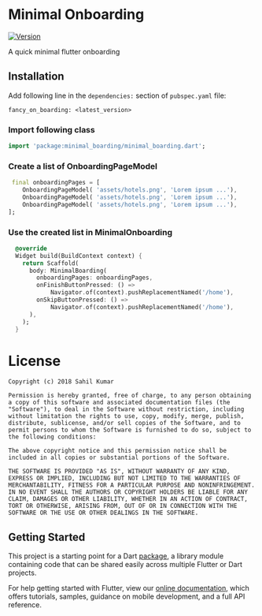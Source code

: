 # Minimal Onboarding

[![Version](https://img.shields.io/pub/v/minimal_onboarding.svg)](https://pub.dartlang.org/packages/minimal_onboarding)

A quick minimal flutter onboarding

## Installation
Add following line in the `dependencies:` section of `pubspec.yaml` file:

```
fancy_on_boarding: <latest_version>
```
### Import following class
```dart
import 'package:minimal_boarding/minimal_boarding.dart';
```

### Create a list of OnboardingPageModel

```dart
 final onboardingPages = [
    OnboardingPageModel( 'assets/hotels.png', 'Lorem ipsum ...'),
    OnboardingPageModel( 'assets/hotels.png', 'Lorem ipsum ...'),
    OnboardingPageModel( 'assets/hotels.png', 'Lorem ipsum ...'),
];
```

### Use the created list in MinimalOnboarding
```dart
  @override
  Widget build(BuildContext context) {
    return Scaffold(
      body: MinimalBoarding(
        onboardingPages: onboardingPages,
        onFinishButtonPressed: () =>
            Navigator.of(context).pushReplacementNamed('/home'),
        onSkipButtonPressed: () =>
            Navigator.of(context).pushReplacementNamed('/home'),
      ),
    );
  }
```

# License

    Copyright (c) 2018 Sahil Kumar
    
    Permission is hereby granted, free of charge, to any person obtaining a copy of this software and associated documentation files (the "Software"), to deal in the Software without restriction, including without limitation the rights to use, copy, modify, merge, publish, distribute, sublicense, and/or sell copies of the Software, and to permit persons to whom the Software is furnished to do so, subject to the following conditions:
    
    The above copyright notice and this permission notice shall be included in all copies or substantial portions of the Software.
    
    THE SOFTWARE IS PROVIDED "AS IS", WITHOUT WARRANTY OF ANY KIND, EXPRESS OR IMPLIED, INCLUDING BUT NOT LIMITED TO THE WARRANTIES OF MERCHANTABILITY, FITNESS FOR A PARTICULAR PURPOSE AND NONINFRINGEMENT. IN NO EVENT SHALL THE AUTHORS OR COPYRIGHT HOLDERS BE LIABLE FOR ANY CLAIM, DAMAGES OR OTHER LIABILITY, WHETHER IN AN ACTION OF CONTRACT, TORT OR OTHERWISE, ARISING FROM, OUT OF OR IN CONNECTION WITH THE SOFTWARE OR THE USE OR OTHER DEALINGS IN THE SOFTWARE.

## Getting Started

This project is a starting point for a Dart
[package](https://flutter.dev/developing-packages/),
a library module containing code that can be shared easily across
multiple Flutter or Dart projects.

For help getting started with Flutter, view our 
[online documentation](https://flutter.dev/docs), which offers tutorials, 
samples, guidance on mobile development, and a full API reference.
